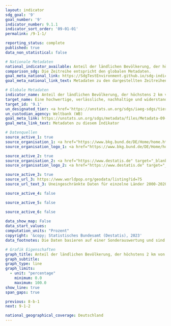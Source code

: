 ```yaml
---
layout: indicator    
sdg_goal: '9'    
goal_number: '9'    
indicator_number: 9.1.1    
indicator_sort_order: '09-01-01'    
permalink: /9-1-1/    

reporting_status: complete    
published: true    
data_non_statistical: false    

# Nationale Metadaten    
national_indicator_available: Anteil der ländlichen Bevölkerung, der höchstens 2 km von einer ganzjährig befahrbaren Straße entfernt lebt    
comparison_sdg: Die Zeitreihe entspricht den globalen Metadaten.    
goal_meta_national_link: https://SdgTestEnvironment.github.io/sdg-indicators/public/Meta/9.1.1.pdf
goal_meta_national_link_text: Metadaten zu den dargestellten Zeitreihen    

# Globale Metadaten    
indicator_name: Anteil der ländlichen Bevölkerung, der höchstens 2 km von einer ganzjährig befahrbaren Straße entfernt lebt    
target_name: Eine hochwertige, verlässliche, nachhaltige und widerstandsfähige Infrastruktur aufbauen, einschließlich regionaler und grenzüberschreitender Infrastruktur, um die wirtschaftliche Entwicklung und das menschliche Wohlergehen zu unterstützen, und dabei den Schwerpunkt auf einen erschwinglichen und gleichberechtigten Zugang für alle legen    
target_id: '9.1'    
un_designated_tier: <a href='https://unstats.un.org/sdgs/iaeg-sdgs/tier-classification/' title='Klicken Sie hier um weitere Informationen zur UN-Tier-Klassifikation zu erhalten.'  target='_blank'>Tier II</a>    
un_custodian_agency: Weltbank (WB)    
goal_meta_link: https://unstats.un.org/sdgs/metadata/files/Metadata-09-01-01.pdf    
goal_meta_link_text: Metadaten zu diesem Indikator        

# Datenquellen
source_active_1: true
source_organisation_1: <a href="https://www.bkg.bund.de/DE/Home/home.html" target="_blank" onclick="return confirm_alert(this);" onclick="return confirm_alert(this);"> Bundesamt für Kartographie und Geodäsie (BKG) </a>
source_organisation_logo_1: <a href="https://www.bkg.bund.de/DE/Home/home.html" target="_blank" onclick="return confirm_alert(this);" onclick="return confirm_alert(this);"><img src="https://g205sdgs.github.io/sdg-indicators/public/OrgImgDe/bkg.png" alt="Logo bkg" style="height:60px; width:148px"/></a>

source_active_2: true
source_organisation_2: <a href="https://www.destatis.de" target="_blank" onclick="return confirm_alert(this);"> Statistisches Bundesamt (Destatis) </a>
source_organisation_logo_2: <a href="https://www.destatis.de" target="_blank" onclick="return confirm_alert(this);"><img src="https://g205sdgs.github.io/sdg-indicators/public/OrgImgDe/destatis.png" alt="Logo destatis" style="height:60px; width:148px"/></a>

source_active_3: true
source_url_3: https://www.worldpop.org/geodata/listing?id=75
source_url_text_3: Uneingeschränkte Daten für einzelne Länder 2000-2020 UN-bereinigt mit 1 km Auflösung (nicht auf Deutsch verfügbar)

source_active_4: false

source_active_5: false

source_active_6: false
    
data_show_map: False    
data_start_values:     
computation_units: "Prozent"    
copyright: '&copy; Statistisches Bundesamt (Destatis), 2023'    
data_footnotes: Die Daten basieren auf einer Sonderauswertung und sind nicht öffentlich zugänglich.<br>• Daten sind erst ab 2015 verfügbar.<br>• 2021 vorläufige Daten.    

# Grafik Eigenschaften    
graph_title: Anteil der ländlichen Bevölkerung, der höchstens 2 km von einer ganzjährig befahrbaren Straße entfernt lebt - Index der ländlichen Anbindung
graph_subtitle:     
graph_type: line    
graph_limits:
  - unit: "percentage"
    minimum: 0.0
    maximum: 100.0
show_line: true
span_gaps: true    

previous: 8-b-1    
next: 9-1-2    

national_geographical_coverage: Deutschland    
---
```


<span></span>